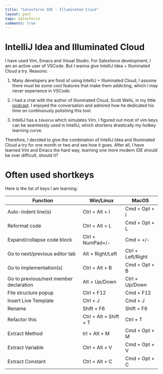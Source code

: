 ```yaml
---
title: "Salesforce IDE - Illuminated Cloud"
layout: post
tags: Salesforce
comments: true
---
```


# IntelliJ Idea and Illuminated Cloud

I have used Vim, Emacs and Visual Studio. For Salesforce development, I am an active user of VSCode. But I wanna give IntelliJ Idea + Illuminated Cloud a try. Reasons:

1. Many developers are fond of using IntelliJ + Illuminated Cloud, I assume there must be some cool features that make them addicting, which I may never experience in VSCode.

2. I had a chat with the author of Illuminated Cloud, Scott Wells, in my little [podcast](http://salesforceway.com). I enjoyed the conversation and admired how he dedicated his time on continuously polishing this tool.

3. IntelliJ has a `IdeaVim` which simulates Vim. I figured out most of vim keys can be seamlessly used in IntelliJ, which shortens drastically my hotkey learning curve.

Therefore, I decided to give the combination of IntelliJ Idea and Illuminated Cloud a try for one month or two and see how it goes. After all, I have learned Vim and Emacs the hard way, learning one more modern IDE should be over difficult, should it?

# Often used shortkeys

Here is the list of keys I am learning:

| Function | Win/Linux | MacOS |
| --- | --- | ---|
| Auto-indent line(s) | Ctrl + Alt + I | Cmd + Opt + I |
| Reformat code | Ctrl + Alt + L | Cmd + Opt +  L|
| Expand/collapse code block | Ctrl + NumPad+/- | Cmd + +/-|
|Go to next/previous editor tab|Alt + Right/Left|Ctrl + Left/Right|
|Go to implementation(s)|Ctrl + Alt + B |Cmd + Opt + B|
|Go to previous/next member declaration|Alt + Up/Down |Ctrl + Up/Down|
|File structure popup|Ctrl + F12 |Cmd + F12|
|Insert Live Template|Ctrl + J|Cmd + J|
|Rename|Shift + F6|Shift + F6|
|Refactor this|Ctrl + Alt + Shift + T |Ctrl + T|
|Extract Method	|trl + Alt + M |Cmd + Opt + M|
|Extract Variable|Ctrl + Alt + V |Cmd + Opt + V|
|Extract Constant |Ctrl + Alt + C |Cmd + Opt + C|
